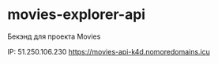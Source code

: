 # movies-explorer-api
Бекэнд для проекта Movies

IP: 51.250.106.230
https://movies-api-k4d.nomoredomains.icu
